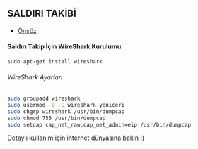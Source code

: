 ## SALDIRI TAKİBİ

- [Önsöz](https://github.com/cicekhasan/DersNotlarim)


#### Saldırı Takip İçin WireShark Kurulumu

```bash
sudo apt-get install wireshark
```

###### WireShark Ayarları

```bash
sudo groupadd wireshark
sudo usermod -a -G wireshark yeniceri
sudo chgrp wireshark /usr/bin/dumpcap
sudo chmod 755 /usr/bin/dumpcap
sudo setcap cap_net_raw,cap_net_admin=eip /usr/bin/dumpcap 
```

Detaylı kullanım için internet dünyasına bakın :)
